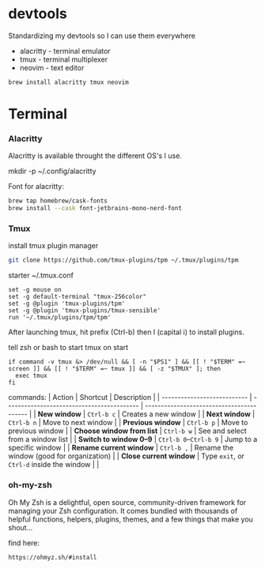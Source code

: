 # devtools
Standardizing my devtools so I can use them everywhere

- alacritty - terminal emulator
- tmux - terminal multiplexer
- neovim - text editor

```bash
brew install alacritty tmux neovim
```

# Terminal

### Alacritty
Alacritty is available throught the different OS's I use. 

mkdir -p ~/.config/alacritty

Font for alacritty:
```bash
brew tap homebrew/cask-fonts
brew install --cask font-jetbrains-mono-nerd-font
```

### Tmux

install tmux plugin manager
```bash
git clone https://github.com/tmux-plugins/tpm ~/.tmux/plugins/tpm
```

starter ~/.tmux.conf
```
set -g mouse on
set -g default-terminal "tmux-256color"
set -g @plugin 'tmux-plugins/tpm'
set -g @plugin 'tmux-plugins/tmux-sensible'
run '~/.tmux/plugins/tpm/tpm'
```
After launching tmux, hit prefix (Ctrl-b) then I (capital i) to install plugins.

tell zsh or bash to start tmux on start

```
if command -v tmux &> /dev/null && [ -n "$PS1" ] && [[ ! "$TERM" =~ screen ]] && [[ ! "$TERM" =~ tmux ]] && [ -z "$TMUX" ]; then
  exec tmux
fi
```

commands:
| Action                      | Shortcut                                   | Description                               |
| --------------------------- | ------------------------------------------ | ----------------------------------------- |
| **New window**              | `Ctrl-b c`                                 | Creates a new window                      |
| **Next window**             | `Ctrl-b n`                                 | Move to next window                       |
| **Previous window**         | `Ctrl-b p`                                 | Move to previous window                   |
| **Choose window from list** | `Ctrl-b w`                                 | See and select from a window list         |
| **Switch to window 0–9**    | `Ctrl-b 0`–`Ctrl-b 9`                      | Jump to a specific window                 |
| **Rename current window**   | `Ctrl-b ,`                                 | Rename the window (good for organization) |
| **Close current window**    | Type `exit`, or `Ctrl-d` inside the window |                                           |



### oh-my-zsh

Oh My Zsh is a delightful, open source, community-driven framework for managing your Zsh configuration. It comes bundled with thousands of helpful functions, helpers, plugins, themes, and a few things that make you shout...

find here:
```bash
https://ohmyz.sh/#install
```

